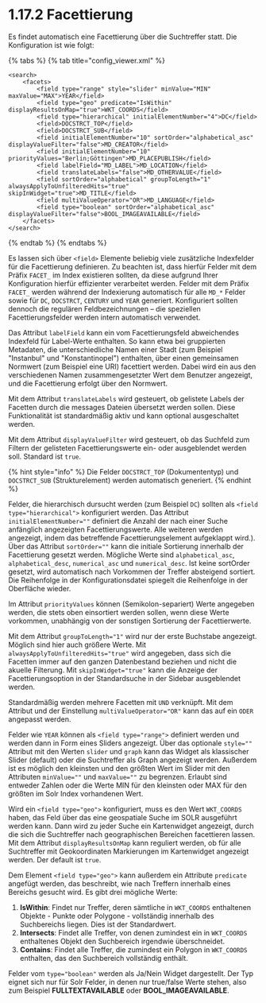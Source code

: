 # 1.17.2 Facettierung

Es findet automatisch eine Facettierung über die Suchtreffer statt. Die Konfiguration ist wie folgt:

{% tabs %}
{% tab title="config_viewer.xml" %}
```markup
<search>
    <facets>
        <field type="range" style="slider" minValue="MIN" maxValue="MAX">YEAR</field>
        <field type="geo" predicate="IsWithin" displayResultsOnMap="true">WKT_COORDS</field>
        <field type="hierarchical" initialElementNumber="4">DC</field>
        <field>DOCSTRCT_TOP</field>
        <field>DOCSTRCT_SUB</field>
        <field initialElementNumber="10" sortOrder="alphabetical_asc" displayValueFilter="false">MD_CREATOR</field>
        <field initialElementNumber="10" priorityValues="Berlin;Göttingen">MD_PLACEPUBLISH</field>
        <field labelField="MD_LABEL">MD_LOCATION</field>
        <field translateLabels="false">MD_OTHERVALUE</field>
        <field sortOrder="alphabetical" groupToLength="1" alwaysApplyToUnfilteredHits="true" skipInWidget="true">MD_TITLE</field>
        <field multiValueOperator="OR">MD_LANGUAGE</field>
        <field type="boolean" sortOrder="alphabetical_asc" displayValueFilter="false">BOOL_IMAGEAVAILABLE</field>
    </facets>
</search>
```
{% endtab %}
{% endtabs %}

Es lassen sich über `<field>` Elemente beliebig viele zusätzliche Indexfelder für die Facettierung definieren. Zu beachten ist, dass hierfür Felder mit dem Präfix `FACET_` im Index existieren sollten, da diese aufgrund Ihrer Konfiguration hierfür effizienter verarbeitet werden. Felder mit dem Präfix `FACET_` werden während der Indexierung automatisch für alle `MD_*` Felder sowie für `DC`, `DOCSTRCT`, `CENTURY` und `YEAR` generiert. Konfiguriert sollten dennoch die regulären Feldbezeichnungen – die speziellen Facettierungsfelder werden intern automatisch verwendet.

Das Attribut `labelField` kann ein vom Facettierungsfeld abweichendes Indexfeld für Label-Werte enthalten. So kann etwa bei gruppierten Metadaten, die unterschiedliche Namen einer Stadt (zum Beispiel "Instanbul" und "Konstantinopel") enthalten, über einen gemeinsamen Normwert (zum Beispiel eine URI) facettiert werden. Dabei wird ein aus den verschiedenen Namen zusammengesetzter Wert dem Benutzer angezeigt, und die Facettierung erfolgt über den Normwert.

Mit dem Attribut `translateLabels` wird gesteuert, ob gelistete Labels der Facetten durch die messages Dateien übersetzt werden sollen. Diese Funktionalität ist standardmäßig aktiv und kann optional ausgeschaltet werden.

Mit dem Attribut `displayValueFilter` wird gesteuert, ob das Suchfeld zum Filtern der gelisteten Facettierungswerte ein- oder ausgeblendet werden soll. Standard ist `true`.

{% hint style="info" %}
Die Felder `DOCSTRCT_TOP` (Dokumententyp) und `DOCSTRCT_SUB` (Strukturelement) werden automatisch generiert.
{% endhint %}

Felder, die hierarchisch dursucht werden (zum Beispiel `DC`) sollten als `<field type="hierarchical">` konfiguriert werden. Das Attribut `initialElementNumber=""` definiert die Anzahl der nach einer Suche anfänglich angezeigten Facettierungswerte. Alle weiteren werden angezeigt, indem das betreffende Facettierungselement aufgeklappt wird.). Über das Attribut `sortOrder=""` kann die initiale Sortierung innerhalb der Facettierung gesetzt werden. Mögliche Werte sind `alphabetical_asc`, `alphabetical_desc`, `numerical_asc` und `numerical_desc`. Ist keine sortOrder gesetzt, wird automatisch nach Vorkommen der Treffer absteigend sortiert. Die Reihenfolge in der Konfigurationsdatei spiegelt die Reihenfolge in der Oberfläche wieder.

Im Attribut `priorityValues` können (Semikolon-separiert) Werte angegeben werden, die stets oben einsortiert werden sollen, wenn diese Werte vorkommen, unabhängig von der sonstigen Sortierung der Facettierwerte.

Mit dem Attribut `groupToLength="1"` wird nur der erste Buchstabe angezeigt. Möglich sind hier auch größere Werte. Mit `alwaysApplyToUnfilteredHits="true"` wird angegeben, dass sich die Facetten immer auf den ganzen Datenbestand beziehen und nicht die akuelle Filterung. Mit `skipInWidget="true"` kann die Anzeige der Facettierungsoption in der Standardsuche in der Sidebar ausgeblendet werden.

Standardmäßig werden mehrere Facetten mit `UND` verknüpft. Mit dem Attribut und der Einstellung `multiValueOperator="OR"` kann das auf ein `ODER` angepasst werden.

Felder wie `YEAR` können als `<field type="range">` definiert werden und werden dann in Form eines Sliders angezeigt. Über das optionale `style=""` Attribut mit den Werten `slider` und `graph` kann das Widget als klassischer Slider (default) oder die Suchtreffer als Graph angezeigt werden. Außerdem ist es möglich den kleinsten und den größten Wert im Slider mit den Attributen `minValue=""` und `maxValue=""` zu begrenzen. Erlaubt sind entweder Zahlen oder die Werte MIN für den kleinsten oder MAX für den größten im Solr Index vorhandenen Wert.

Wird ein `<field type="geo">` konfiguriert, muss es den Wert `WKT_COORDS` haben, das Feld über das eine geospatiale Suche im SOLR ausgeführt werden kann. Dann wird zu jeder Suche ein Kartenwidget angezeigt, durch die sich die Suchtreffer nach geographischen Bereichen facettieren lassen. Mit dem Attribut `displayResultsOnMap` kann reguliert werden, ob für alle Suchtreffer mit Geokoordinaten Markierungen im Kartenwidget angezeigt werden. Der default ist `true`.

Dem Element `<field type="geo">` kann außerdem ein Attribute `predicate` angefügt werden, das beschreibt, wie nach Treffern innerhalb eines Bereichs gesucht wird. Es gibt drei mögliche Werte:

1. **IsWithin**: Findet nur Treffer, deren sämtliche in `WKT_COORDS` enthaltenen Objekte - Punkte oder Polygone - vollständig innerhalb des Suchbereichs liegen. Dies ist der Standardwert.
2. **Intersects**: Findet alle Treffer, von denen zumindest ein in `WKT_COORDS` enthaltenes Objekt den Suchbereich irgendwie überschneidet.
3. **Contains**: Findet alle Treffer, die zumindest ein Polygon in `WKT_COORDS` enthalten, das den Suchbereich vollständig enthält.

Felder vom `type="boolean"` werden als Ja/Nein Widget dargestellt. Der Typ eignet sich nur für Solr Felder, in denen nur true/false Werte stehen, also zum Beispiel **FULLTEXTAVAILABLE** oder **BOOL\_IMAGEAVAILABLE**.
